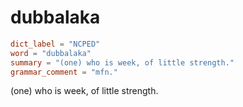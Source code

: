 # dubbalaka

``` toml
dict_label = "NCPED"
word = "dubbalaka"
summary = "(one) who is week, of little strength."
grammar_comment = "mfn."
```

(one) who is week, of little strength.

